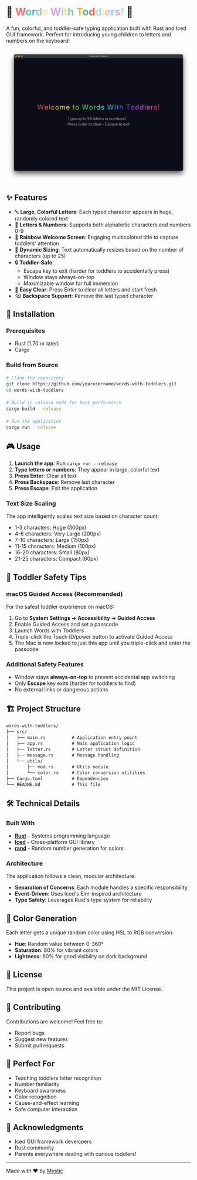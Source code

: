 # 🌈 <span style="color:#FF6B6B">W</span><span style="color:#4ECDC4">o</span><span style="color:#45B7D1">r</span><span style="color:#96CEB4">d</span><span style="color:#FFEAA7">s</span> <span style="color:#DDA0DD">W</span><span style="color:#98D8C8">i</span><span style="color:#F7DC6F">t</span><span style="color:#85C1E2">h</span> <span style="color:#F8B739">T</span><span style="color:#52B788">o</span><span style="color:#E76F51">d</span><span style="color:#A8DADC">d</span><span style="color:#F1FA8C">l</span><span style="color:#FFB6C1">e</span><span style="color:#87CEEB">r</span><span style="color:#DDA0DD">s</span><span style="color:#98FB98">!</span> 🎨

A fun, colorful, and toddler-safe typing application built with Rust and Iced GUI framework. Perfect for introducing young children to letters and numbers on the keyboard!

![Words with Toddlers Screenshot](screenshot.png)

## ✨ Features

- 🔤 **Large, Colorful Letters**: Each typed character appears in huge, randomly colored text
- 🔢 **Letters & Numbers**: Supports both alphabetic characters and numbers 0-9
- 🌈 **Rainbow Welcome Screen**: Engaging multicolored title to capture toddlers' attention
- 📏 **Dynamic Sizing**: Text automatically resizes based on the number of characters (up to 25)
- 🔒 **Toddler-Safe**:
  - Escape key to exit (harder for toddlers to accidentally press)
  - Window stays always-on-top
  - Maximizable window for full immersion
- 🧹 **Easy Clear**: Press Enter to clear all letters and start fresh
- ⌫ **Backspace Support**: Remove the last typed character

## 🚀 Installation

### Prerequisites
- Rust (1.70 or later)
- Cargo

### Build from Source

```bash
# Clone the repository
git clone https://github.com/yourusername/words-with-toddlers.git
cd words-with-toddlers

# Build in release mode for best performance
cargo build --release

# Run the application
cargo run --release
```

## 🎮 Usage

1. **Launch the app**: Run `cargo run --release`
2. **Type letters or numbers**: They appear in large, colorful text
3. **Press Enter**: Clear all text
4. **Press Backspace**: Remove last character
5. **Press Escape**: Exit the application

### Text Size Scaling
The app intelligently scales text size based on character count:
- 1-3 characters: Huge (300px)
- 4-6 characters: Very Large (200px)
- 7-10 characters: Large (150px)
- 11-15 characters: Medium (100px)
- 16-20 characters: Small (80px)
- 21-25 characters: Compact (60px)

## 🔐 Toddler Safety Tips

### macOS Guided Access (Recommended)
For the safest toddler experience on macOS:

1. Go to **System Settings → Accessibility → Guided Access**
2. Enable Guided Access and set a passcode
3. Launch Words with Toddlers
4. Triple-click the Touch ID/power button to activate Guided Access
5. The Mac is now locked to just this app until you triple-click and enter the passcode

### Additional Safety Features
- Window stays **always-on-top** to prevent accidental app switching
- Only **Escape** key exits (harder for toddlers to find)
- No external links or dangerous actions

## 🏗️ Project Structure

```
words-with-toddlers/
├── src/
│   ├── main.rs          # Application entry point
│   ├── app.rs           # Main application logic
│   ├── letter.rs        # Letter struct definition
│   ├── message.rs       # Message handling
│   └── utils/
│       ├── mod.rs       # Utils module
│       └── color.rs     # Color conversion utilities
├── Cargo.toml           # Dependencies
└── README.md            # This file
```

## 🛠️ Technical Details

### Built With
- **[Rust](https://www.rust-lang.org/)** - Systems programming language
- **[Iced](https://github.com/iced-rs/iced)** - Cross-platform GUI library
- **[rand](https://crates.io/crates/rand)** - Random number generation for colors

### Architecture
The application follows a clean, modular architecture:
- **Separation of Concerns**: Each module handles a specific responsibility
- **Event-Driven**: Uses Iced's Elm-inspired architecture
- **Type Safety**: Leverages Rust's type system for reliability

## 🎨 Color Generation

Each letter gets a unique random color using HSL to RGB conversion:
- **Hue**: Random value between 0-360°
- **Saturation**: 80% for vibrant colors
- **Lightness**: 60% for good visibility on dark background

## 📝 License

This project is open source and available under the MIT License.

## 🤝 Contributing

Contributions are welcome! Feel free to:
- Report bugs
- Suggest new features
- Submit pull requests

## 👶 Perfect For

- Teaching toddlers letter recognition
- Number familiarity
- Keyboard awareness
- Color recognition
- Cause-and-effect learning
- Safe computer interaction

## 🙏 Acknowledgments

- Iced GUI framework developers
- Rust community
- Parents everywhere dealing with curious toddlers!

---

Made with ❤️ by [Mystic](https://wecodefire.com)
